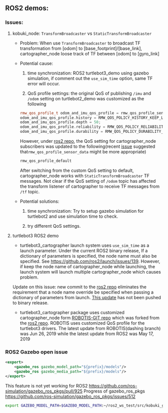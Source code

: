 ## ROS2 demos:
### Issues:
1. kobuki_node: `TransformBroadcaster` vs `StaticTransformBroadcaster`
	* Problem: When use `TransformBroadcaster` to broadcast TF transformation from [odom] to [base_footprint]/[base_link], cartographer_node loose track of TF between [odom] to [gyro_link]

	* Potential cause:
		1. time synchronization: ROS2 turtlebot3_demo using gazebo simulation, if comment out the `use_sim_time` option, same TF error will occur. 

		2. QoS profile settings: the original QoS of publishing `/imu` and `/odom`  setting on turtlebot2_demo was customized as the following 

		```c++
		rmw_qos_profile_t odom_and_imu_qos_profile = rmw_qos_profile_sensor_data;
		odom_and_imu_qos_profile.history = RMW_QOS_POLICY_HISTORY_KEEP_LAST;
		odom_and_imu_qos_profile.depth = 50;
		odom_and_imu_qos_profile.reliability = RMW_QOS_POLICY_RELIABILITY_BEST_EFFORT;
		odom_and_imu_qos_profile.durability = RMW_QOS_POLICY_DURABILITY_VOLATILE;
		```
		However, under [ros2 repo](https://github.com/ros2/cartographer_ros/), the QoS setting for cartographer_node subscribers was updated to the following(recent [issue](https://github.com/ros2/cartographer_ros/issues/28) suggested that`rmw_qos_profile_sensor_data` might be more appropriate)

		```c++
		rmw_qos_profile_default
		```
		After switching from the custom QoS setting to default, cartographer_node works with `StaticTransformBroadcaster` TF messages. Not clear if the QoS setting of `/odom` topic has affected the transform listener of cartographer to receive TF messages from `/tf` topic. 

	* Potential solutions:
		1. time synchronization: Try to setup gazebo simulation for turtlebot2 and use simulation time to check. 

		2. try different QoS settings. 

2. turtlebot3 ROS2 demo
	*  turtlebot3_cartographer launch system uses `use_sim_time` as a launch parameter. Under the current ROS2 binary release, If a dictionary of parameters is specified, the node name must also be specified. See https://github.com/ros2/launch/issues/139. However, if keep the node name of cartographer_node while launching, the launch system will launch multiple cartographer_node which causes problem. 

	Update on this issue: new commit to the [ros2 repo](https://github.com/ros2/launch_ros/) eliminates the requirement that a node name override be
specified when passing a dictionary of parameters from launch. [This update](https://github.com/ros2/launch_ros/commit/37929eea57f2c7863207a9f808d8b16b73464de9) has not been pushed to binary release. 

	* turtlebot3_cartographer package uses customized cartographer_node form [ROBOTIS-GIT repo](https://github.com/ROBOTIS-GIT/cartographer_ros) which was forked from the [ros2 repo](https://github.com/ros2/cartographer_ros/). ROBOTIS uses customized QoS profile for the turtlebot3 drivers. The latest update from ROBOTIS(dashing branch) was Jun 26, 2019 while the latest update from ROS2 was May 17, 2019


### ROS2 Gazebo open issue 
```xml
<export>
    <gazebo_ros gazebo_model_path="${prefix}/models"/>
    <gazebo_ros gazebo_media_path="${prefix}/models"/>
</export>
```
This feature is not yet working for ROS2 
https://github.com/ros-simulation/gazebo_ros_pkgs/pull/925
Progress of gazebo_ros_pkgs
https://github.com/ros-simulation/gazebo_ros_pkgs/issues/512

```bash
export GAZEBO_MODEL_PATH=$GAZEBO_MODEL_PATH:~/ros2_ws_test/src/kobuki_gazebo_demo/models
```